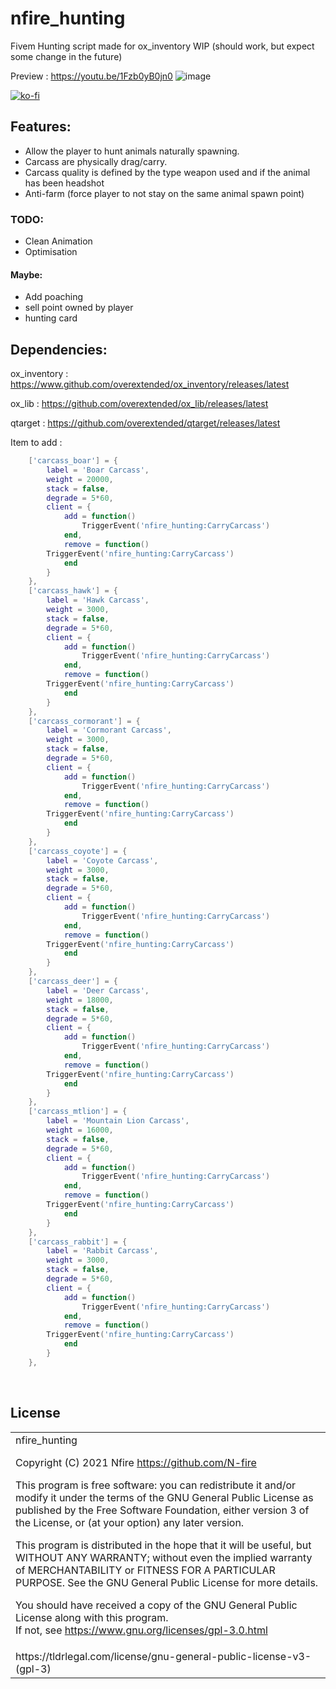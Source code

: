 # nfire_hunting
Fivem Hunting script made for ox_inventory WIP (should work, but expect some change in the future)

Preview : https://youtu.be/1Fzb0yB0jn0
![image](https://user-images.githubusercontent.com/55892717/163342386-b07ff6ee-0316-4f18-a060-727fdc35afed.png)

[![ko-fi](https://ko-fi.com/img/githubbutton_sm.svg)](https://ko-fi.com/O4O87T3LC)

## Features:
- Allow the player to hunt animals naturally spawning.
- Carcass are physically drag/carry.
- Carcass quality is defined by the type weapon used and if the animal has been headshot
- Anti-farm (force player to not stay on the same animal spawn point)
### TODO:
- Clean Animation
- Optimisation
#### Maybe:
- Add poaching
- sell point owned by player
- hunting card

## Dependencies:
ox_inventory : https://www.github.com/overextended/ox_inventory/releases/latest

ox_lib : https://github.com/overextended/ox_lib/releases/latest

qtarget : https://github.com/overextended/qtarget/releases/latest

Item to add :
```lua
	['carcass_boar'] = {
		label = 'Boar Carcass',
		weight = 20000,
		stack = false,
		degrade = 5*60,
		client = {
            add = function()
                TriggerEvent('nfire_hunting:CarryCarcass')
            end,
            remove = function()
		TriggerEvent('nfire_hunting:CarryCarcass')
            end
        }
	},
	['carcass_hawk'] = {
		label = 'Hawk Carcass',
		weight = 3000,
		stack = false,
		degrade = 5*60,
		client = {
            add = function()
                TriggerEvent('nfire_hunting:CarryCarcass')
            end,
            remove = function()
		TriggerEvent('nfire_hunting:CarryCarcass')
            end
        }
	},
	['carcass_cormorant'] = {
		label = 'Cormorant Carcass',
		weight = 3000,
		stack = false,
		degrade = 5*60,
		client = {
            add = function()
                TriggerEvent('nfire_hunting:CarryCarcass')
            end,
            remove = function()
		TriggerEvent('nfire_hunting:CarryCarcass')
            end
        }
	},
	['carcass_coyote'] = {
		label = 'Coyote Carcass',
		weight = 3000,
		stack = false,
		degrade = 5*60,
		client = {
            add = function()
                TriggerEvent('nfire_hunting:CarryCarcass')
            end,
            remove = function()
		TriggerEvent('nfire_hunting:CarryCarcass')
            end
        }
	},
	['carcass_deer'] = {
		label = 'Deer Carcass',
		weight = 18000,
		stack = false,
		degrade = 5*60,
		client = {
            add = function()
                TriggerEvent('nfire_hunting:CarryCarcass')
            end,
            remove = function()
		TriggerEvent('nfire_hunting:CarryCarcass')
            end
        }
	},
	['carcass_mtlion'] = {
		label = 'Mountain Lion Carcass',
		weight = 16000,
		stack = false,
		degrade = 5*60,
		client = {
            add = function()
                TriggerEvent('nfire_hunting:CarryCarcass')
            end,
            remove = function()
		TriggerEvent('nfire_hunting:CarryCarcass')
            end
        }
	},
	['carcass_rabbit'] = {
		label = 'Rabbit Carcass',
		weight = 3000,
		stack = false,
		degrade = 5*60,
		client = {
            add = function()
                TriggerEvent('nfire_hunting:CarryCarcass')
            end,
            remove = function()
		TriggerEvent('nfire_hunting:CarryCarcass')
            end
        }
	},
```

<br><h2>License</h2>
<table><tr><td>
nfire_hunting

Copyright (C) 2021	Nfire <https://github.com/N-fire>


This program is free software: you can redistribute it and/or modify it under the terms of the GNU General Public License as published by the Free Software Foundation, either version 3 of the License, or (at your option) any later version.


This program is distributed in the hope that it will be useful, but WITHOUT ANY WARRANTY; without even the implied warranty of MERCHANTABILITY or FITNESS FOR A PARTICULAR PURPOSE.  See the GNU General Public License for more details.


You should have received a copy of the GNU General Public License along with this program.  
If not, see <https://www.gnu.org/licenses/gpl-3.0.html>
</td></tr>
<tr><td>
<font align='center'>https://tldrlegal.com/license/gnu-general-public-license-v3-(gpl-3)</font>
</td></td></table>
